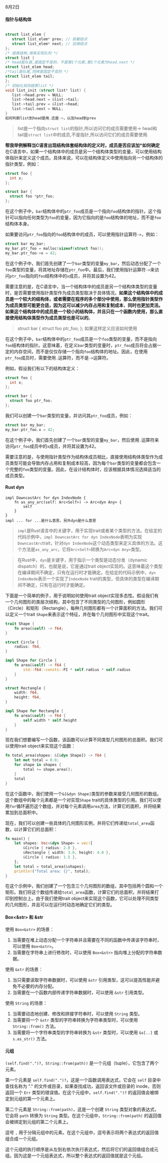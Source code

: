 8月2日



#### 指针与结构体

```c

struct list_elem {
   struct list_elem* prev; // 前躯结点
   struct list_elem* next; // 后继结点
};
/* 链表结构,用来实现队列 */
struct list {
/* head是队首,是固定不变的，不是第1个元素,第1个元素为head.next */
struct list_elem head;
/*tail是队尾,同样是固定不变的 */
struct list_elem tail;
};
/* 初始化双向链表list */
void list_init (struct list* list) {
   list->head.prev = NULL;
   list->head.next = &list->tail;
   list->tail.prev = &list->head;
   list->tail.next = NULL;
}
如何判断list到head是用.还是->，以及head到prev
```

>list是一个指向`struct list`的指针,所以访问它的成员需要使用->
head和tail是`struct list`中的成员,不是指针,所以访问它们的成员需要使用.





**帮我举例解释当C语言出现结构体套结构体的定义时，成员是否应该加*如何确定**
在C语言中，如果一个结构体中的成员是另一个结构体类型的变量，可以使用结构体指针来定义这个成员。具体来说，可以在结构体定义中使用指向另一个结构体的指针类型，例如：

```c
struct foo {
  int x;
};

struct bar {
  struct foo *ptr_foo;
};
```

在这个例子中，`bar`结构体中的`ptr_foo`成员是一个指向`foo`结构体的指针。这个指针可以指向任何类型为`foo`的变量，因为它指向的是`foo`结构体的地址，而不是`foo`结构体本身。

如果要访问`ptr_foo`指向的`foo`结构体中的成员，可以使用指针运算符`->`，例如：

```c
struct bar my_bar;
my_bar.ptr_foo = malloc(sizeof(struct foo));
my_bar.ptr_foo->x = 42;
```

在这个例子中，我们首先创建了一个`bar`类型的变量`my_bar`，然后动态分配了一个`foo`类型的变量，将其地址存储在`ptr_foo`中。最后，我们使用指针运算符`->`来访问`ptr_foo`指向的`foo`结构体中的`x`成员，并将其设置为42。

需要注意的是，在C语言中，当一个结构体中的成员是另一个结构体类型的变量时，是否需要使用指针类型作为成员类型取决于具体情况。**如果这个结构体中的成员是一个较大的结构体，或者需要在程序的多个部分中使用，那么使用指针类型作为成员类型可能更合适，因为这可以减少内存占用和复制成本**，**同时也更加灵活。如果这个结构体中的成员是一个较小的结构体，并且只在一个函数内使用，那么直接使用结构体类型作为成员类型也是可以的**。

>struct bar {
  struct foo ptr_foo;
};
如果这样定义应该如何使用

在这个例子中，`bar`结构体中的`ptr_foo`成员是一个`foo`类型的变量，而不是指向`foo`结构体的指针。这意味着，在定义`bar`类型的变量时，`ptr_foo`成员将会占据一定的内存空间，而不是仅仅存储一个指向`foo`结构体的地址。因此，在使用`ptr_foo`成员时，需要使用`.`运算符，而不是`->`运算符。

例如，假设我们有以下的结构体定义：

```c
struct foo {
  int x;
};

struct bar {
  struct foo ptr_foo;
};
```

我们可以创建一个`bar`类型的变量，并访问其`ptr_foo`成员，例如：

```c
struct bar my_bar;
my_bar.ptr_foo.x = 42;
```

在这个例子中，我们首先创建了一个`bar`类型的变量`my_bar`，然后使用`.`运算符来访问`ptr_foo`成员中的`x`成员，并将其设置为42。

需要注意的是，与使用指针类型作为结构体成员相比，直接使用结构体类型作为成员类型可能会导致内存占用和复制成本较高，因为每个`bar`类型的变量都会包含一个完整的`foo`类型的变量。因此，在设计结构体时，应该根据具体情况选择适当的成员类型。

#### Rust dyn

```
impl DowncastArc for dyn IndexNode {
    fn as_any_arc(self: Arc<Self>) -> Arc<dyn Any> {
        self
    }
}
impl ... for ...是什么意思，另外dyn是什么意思
```



>`impl`是Rust语言中的关键字，用于实现trait或者某个类型的方法。在给定的代码示例中，`impl DowncastArc for dyn IndexNode`表明为实现`DowncastArc`trait，针对`dyn IndexNode`这个动态类型来定义具体的方法。这个方法是`as_any_arc`，它将`Arc<Self>`转换为`Arc<dyn Any>`类型。

> 在Rust中，`dyn`是关键字，用于指示一个类型是动态分发（dynamic dispatch）的，也就是说，它是通过trait object实现的。这意味着这个类型在编译期间不确定，只有在运行时才能确定。在给定的代码示例中，`dyn IndexNode`表示一个实现了`IndexNode` trait的类型，但具体的类型在编译期间不确定，只有在运行时才能确定。

下面是一个简单的例子，用于说明如何使用trait object实现多态性。假设我们有一个几何图形的类层次结构，其中包含了不同类型的几何图形，例如圆形（Circle）和矩形（Rectangle），每种几何图形都有一个计算面积的方法。我们可以定义一个trait `Shape`来表示这个特征，并在每个几何图形中实现这个trait。

```rust
trait Shape {
    fn area(&self) -> f64;
}

struct Circle {
    radius: f64,
}

impl Shape for Circle {
    fn area(&self) -> f64 {
        std::f64::consts::PI * self.radius * self.radius
    }
}

struct Rectangle {
    width: f64,
    height: f64,
}

impl Shape for Rectangle {
    fn area(&self) -> f64 {
        self.width * self.height
    }
}
```

现在我们想要编写一个函数，该函数可以计算不同类型几何图形的总面积。我们可以使用trait object来实现这个函数：

```rust
fn total_area(shapes: &[&dyn Shape]) -> f64 {
    let mut total = 0.0;
    for shape in shapes {
        total += shape.area();
    }
    total
}
```

在这个函数中，我们使用一个`&[&dyn Shape]`类型的参数来接受几何图形的数组。这个数组中的每个元素都是一个对实现`Shape` trait的具体类型的引用。我们可以使用`for`循环遍历这个数组，并对每个元素调用`area`方法，计算它的面积，并将结果累加到总面积中。

现在，我们可以创建一些具体的几何图形实例，并将它们传递给`total_area`函数，以计算它们的总面积：

```rust
fn main() {
    let shapes: Vec<&dyn Shape> = vec![
        &Circle { radius: 2.0 },
        &Rectangle { width: 3.0, height: 4.0 },
        &Circle { radius: 1.5 },
    ];
    let total = total_area(&shapes);
    println!("Total area: {}", total);
}
```

在这个示例中，我们创建了一个包含三个几何图形的数组，其中包括两个圆和一个矩形。我们将这个数组传递给`total_area`函数，计算它们的总面积，并将结果打印到控制台上。由于我们使用trait object来实现这个函数，它可以处理不同类型的几何图形，并且可以在运行时动态地确定它们的类型。





#### Box<&str> 和 &str

使用 `Box<&str>` 的场景：

1. 当需要在堆上动态分配一个字符串并且需要在不同的函数中传递该字符串时，可以使用 `Box<&str>`。
2. 当需要在字符串上进行修改时，可以使用 `Box<&str>` 指向堆上分配的字符串数据。

使用 `&str` 的场景：

1. 当只需要读取字符串数据时，可以使用 `&str` 引用类型，这可以提高性能并避免不必要的内存分配。
2. 当需要在一个函数内部传递字符串数据时，可以使用 `&str` 引用类型。

使用 `String` 的场景：

1. 当需要动态地创建、修改和拼接字符串时，可以使用 `String` 类型。
2. 当需要将一个 `&str` 类型的字符串转换为字符串类型时，可以使用 `String::from()` 方法。
3. 当需要将一个字符串类型的字符串转换为 `&str` 类型时，可以使用 `&s[..]` 或 `s.as_str()` 方法。

#### 元组

`(self.find(".")?, String::from(path))` 是一个元组（tuple），它包含了两个元素。

第一个元素是 `self.find(".")?`，这是一个函数调用表达式，它会在 `self` 目录中查找名称为 "." 的文件或目录，如果查找成功，返回该文件或目录的 inode，否则返回一个 `Err` 类型的错误值。在这个元组中，`self.find(".")?` 的返回值会被绑定到元组的第一个元素上。

第二个元素是 `String::from(path)`，这是一个创建 `String` 类型对象的表达式，它会将 `path` 转换为 `String` 类型。在这个元组中，`String::from(path)` 的返回值会被绑定到元组的第二个元素上。

逗号 `,` 用于分隔元组中的元素。在这个元组中，逗号表示将两个表达式的返回值组合成一个元组。

这个元组的执行顺序是从左到右依次执行表达式，然后将它们的返回值组合成元组。因为这是一个元组表达式，所以整个表达式的返回值就是这个元组。
